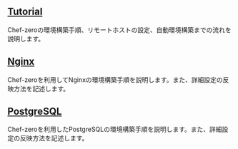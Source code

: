 ## [Tutorial](Tutorial)
Chef-zeroの環境構築手順、リモートホストの設定、自動環境構築までの流れを説明します。
## [Nginx](Nginx/Home)
Chef-zeroを利用してNginxの環境構築手順を説明します。また、詳細設定の反映方法を記述します。
## [PostgreSQL](PostgreSQL/Home)
Chef-zeroを利用したPostgreSQLの環境構築手順を説明します。また、詳細設定の反映方法を記述します。
